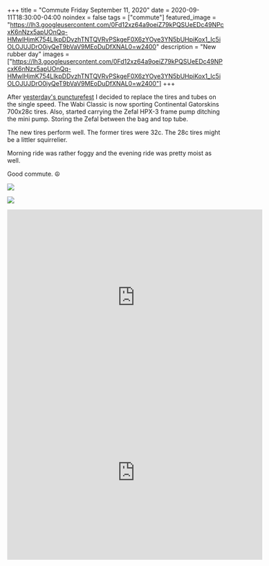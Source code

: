 +++
title =  "Commute Friday September 11, 2020"
date = 2020-09-11T18:30:00-04:00
noindex = false
tags = ["commute"]
featured_image = "https://lh3.googleusercontent.com/0Fd12xz64a9oeiZ79kPQSUeEDc49NPcxK6nNzx5apUOnQq-HMwIHjmK754LIkpDDvzhTNTQVRvPSkgeF0X6zYOye3YN5bUHpiKox1_Ic5iOLOJUJDrO0iyQeT9bVaV9MEoDuDfXNAL0=w2400"
description = "New rubber day"
images = ["https://lh3.googleusercontent.com/0Fd12xz64a9oeiZ79kPQSUeEDc49NPcxK6nNzx5apUOnQq-HMwIHjmK754LIkpDDvzhTNTQVRvPSkgeF0X6zYOye3YN5bUHpiKox1_Ic5iOLOJUJDrO0iyQeT9bVaV9MEoDuDfXNAL0=w2400"]
+++

After [yesterday's puncturefest](/posts/20200910) I decided to replace the tires and tubes on the single speed. The Wabi Classic is now sporting Continental Gatorskins 700x28c tires. Also, started carrying the Zefal HPX-3 frame pump ditching the mini pump. Storing the Zefal between the bag and top tube.

The new tires perform well. The former tires were 32c. The 28c tires might be a littler squirrelier.

Morning ride was rather foggy and the evening ride was pretty moist as well.

Good commute. ☮

<a href='https://lh3.googleusercontent.com/0Fd12xz64a9oeiZ79kPQSUeEDc49NPcxK6nNzx5apUOnQq-HMwIHjmK754LIkpDDvzhTNTQVRvPSkgeF0X6zYOye3YN5bUHpiKox1_Ic5iOLOJUJDrO0iyQeT9bVaV9MEoDuDfXNAL0=w2400'><img src='https://lh3.googleusercontent.com/0Fd12xz64a9oeiZ79kPQSUeEDc49NPcxK6nNzx5apUOnQq-HMwIHjmK754LIkpDDvzhTNTQVRvPSkgeF0X6zYOye3YN5bUHpiKox1_Ic5iOLOJUJDrO0iyQeT9bVaV9MEoDuDfXNAL0=w2400'></a>

<a href='https://lh3.googleusercontent.com/J2JztyAFvUOCqbwdcmed7WHzMLb0CjGIBHM0y8E1QwgnrBEcuyoQqG7CJC2ww6rqyDF0a0nhhD_ZCnmTFC8fhsC1O5NOGCNH-qxWUrxC8Aa2mrsjrwG4kSZoYWHbYQPWuFLZ2UjvVSY=w2400'><img src='https://lh3.googleusercontent.com/J2JztyAFvUOCqbwdcmed7WHzMLb0CjGIBHM0y8E1QwgnrBEcuyoQqG7CJC2ww6rqyDF0a0nhhD_ZCnmTFC8fhsC1O5NOGCNH-qxWUrxC8Aa2mrsjrwG4kSZoYWHbYQPWuFLZ2UjvVSY=w2400'></a>

<iframe height='405' width='590' frameborder='0' allowtransparency='true' scrolling='no' src='https://www.strava.com/activities/4043216578/embed/f96c79609c009f86ddb53002878c474b4723da31'></iframe>

<iframe height='405' width='590' frameborder='0' allowtransparency='true' scrolling='no' src='https://www.strava.com/activities/4045805648/embed/b3ec995e474fe44bbe47a5531edb6a4d60eef30e'></iframe>

